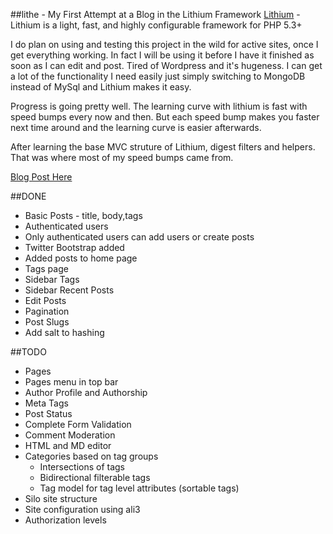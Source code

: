 ##lithe - My First Attempt at a Blog in the Lithium Framework
[Lithium](https://github.com/UnionOfRAD/lithium) - Lithium is a light, fast, and highly configurable framework for PHP 5.3+

I do plan on using and testing this project in the wild for active sites, once I get everything working. In fact I will be using it before I have it finished as soon as I can edit and post. Tired of Wordpress and it's hugeness. I can get a lot of the functionality I need easily just simply switching to MongoDB instead of MySql and Lithium makes it easy.

Progress is going pretty well. The learning curve with lithium is fast with speed bumps every now and then. But each speed bump makes you faster next time around and the learning curve is easier afterwards.

After learning the base MVC struture of Lithium, digest filters and helpers. That was where most of my speed bumps came from.

[Blog Post Here](http://eristoddle.github.com/lithium/2012/05/29/lithe-a-blog-using-the-lithium-framework/)

##DONE
- Basic Posts - title, body,tags
- Authenticated users
- Only authenticated users can add users or create posts
- Twitter Bootstrap added
- Added posts to home page
- Tags page
- Sidebar Tags
- Sidebar Recent Posts
- Edit Posts
- Pagination
- Post Slugs
- Add salt to hashing

##TODO
- Pages
- Pages menu in top bar
- Author Profile and Authorship
- Meta Tags
- Post Status
- Complete Form Validation
- Comment Moderation
- HTML and MD editor
- Categories based on tag groups
    - Intersections of tags
    - Bidirectional filterable tags
    - Tag model for tag level attributes (sortable tags)
- Silo site structure
- Site configuration using ali3
- Authorization levels